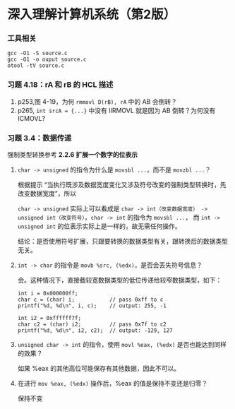 # 深入理解计算机系统（第2版）

### 工具相关

```
gcc -O1 -S source.c
gcc -O1 -o ouput source.c
otool -tV source.c
```

### 习题 4.18：rA 和 rB 的 HCL 描述

1. p253,图 4-19，为何 `rmmovl D(rB), rA` 中的 AB 会倒转？
2. p265, `int srcA = {...}` 中没有 IIRMOVL 就是因为 AB 倒转？为何没有 ICMOVL?

### 习题 3.4：数据传递

强制类型转换参考 **2.2.6 扩展一个数字的位表示**

1. `char -> unsigned` 的指令为什么是 `movsbl ...`，而不是 `movzbl ...`？

    根据提示 “当执行既涉及数据宽度变化又涉及符号改变的强制类型转换时，先改变数据宽度”，所以

    `char -> unsigned` 实际上可以看成是 `char -> int（改变数据宽度） -> unsigned int（改变符号）`，`char -> int` 的指令为 `movsbl ...`， 而 `int -> unsigned int` 的位表示实际上是一样的，故无需任何操作。

    结论：是否使用符号扩展，只跟要转换的数据类型有关，跟转换后的数据类型无关。


2. `int -> char` 的指令是 `movb %src, (%edx)`，是否会丢失符号信息？

    会。这种情况下，直接截较宽数据类型的低位传递给较窄数据类型，如下：

    ```
    int i = 0x000000ff;
    char c = (char) i;           // pass 0xff to c
    printf("%d, %d\n", i, c);    // output: 255, -1

    int i2 = 0xffffff7f;
    char c2 = (char) i2;         // pass 0x7f to c2
    printf("%d, %d\n", i2, c2);  // output: -129, 127
    ```


3. `unsigned char -> int` 的指令，使用 `movl %eax, (%edx)` 是否也能达到同样的效果？

    如果 %eax 的其他高位可能保存有其他数据，因此不可以。


4. 在进行 `mov %eax, (%edx)` 操作后，%eax 的值是保持不变还是归零？

    保持不变